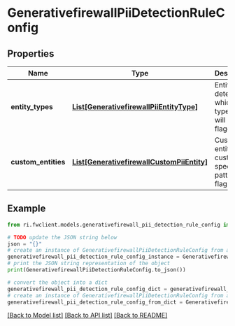 # GenerativefirewallPiiDetectionRuleConfig


## Properties

Name | Type | Description | Notes
------------ | ------------- | ------------- | -------------
**entity_types** | [**List[GenerativefirewallPiiEntityType]**](GenerativefirewallPiiEntityType.md) | Entity types determines which types of PII will be flagged. | [optional] 
**custom_entities** | [**List[GenerativefirewallCustomPiiEntity]**](GenerativefirewallCustomPiiEntity.md) | Custom entities are custom-specified patterns to flag. | [optional] 

## Example

```python
from ri.fwclient.models.generativefirewall_pii_detection_rule_config import GenerativefirewallPiiDetectionRuleConfig

# TODO update the JSON string below
json = "{}"
# create an instance of GenerativefirewallPiiDetectionRuleConfig from a JSON string
generativefirewall_pii_detection_rule_config_instance = GenerativefirewallPiiDetectionRuleConfig.from_json(json)
# print the JSON string representation of the object
print(GenerativefirewallPiiDetectionRuleConfig.to_json())

# convert the object into a dict
generativefirewall_pii_detection_rule_config_dict = generativefirewall_pii_detection_rule_config_instance.to_dict()
# create an instance of GenerativefirewallPiiDetectionRuleConfig from a dict
generativefirewall_pii_detection_rule_config_from_dict = GenerativefirewallPiiDetectionRuleConfig.from_dict(generativefirewall_pii_detection_rule_config_dict)
```
[[Back to Model list]](../README.md#documentation-for-models) [[Back to API list]](../README.md#documentation-for-api-endpoints) [[Back to README]](../README.md)

